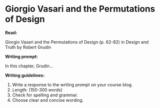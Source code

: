 # Giorgio Vasari and the Permutations of Design


**Read:**

Giorgio Vasari and the Permutations of Design (p. 62-82) in Design and Truth by Robert Grudin

**Writing prompt:**

In this chapter, Grudin...

**Writing guidelines:**

1. Write a response to the writing prompt on your course blog.
2. Length: (150-300 words)
3. Check for spelling and grammar.
4. Choose clear and concise wording.